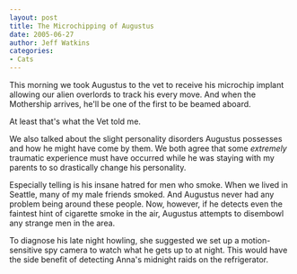 ```yaml
---
layout: post
title: The Microchipping of Augustus
date: 2005-06-27
author: Jeff Watkins
categories:
- Cats
---
```


This morning we took Augustus to the vet to receive his microchip implant allowing our alien overlords to track his every move. And when the Mothership arrives, he'll be one of the first to be beamed aboard.

At least that's what the Vet told me.

We also talked about the slight personality disorders Augustus possesses and how he might have come by them. We both agree that some *extremely* traumatic experience must have occurred while he was staying with my parents to so drastically change his personality.

Especially telling is his insane hatred for men who smoke. When we lived in Seattle, many of my male friends smoked. And Augustus never had any problem being around these people. Now, however, if he detects even the faintest hint of cigarette smoke in the air, Augustus attempts to disembowl any strange men in the area.

To diagnose his late night howling, she suggested we set up a motion-sensitive spy camera to watch what he gets up to at night. This would have the side benefit of detecting Anna's midnight raids on the refrigerator.